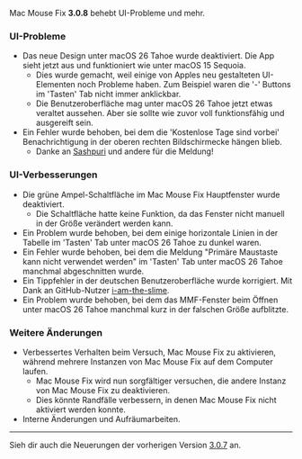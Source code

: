 Mac Mouse Fix **3.0.8** behebt UI-Probleme und mehr.

### **UI-Probleme**

- Das neue Design unter macOS 26 Tahoe wurde deaktiviert. Die App sieht jetzt aus und funktioniert wie unter macOS 15 Sequoia.
    - Dies wurde gemacht, weil einige von Apples neu gestalteten UI-Elementen noch Probleme haben. Zum Beispiel waren die '-' Buttons im 'Tasten' Tab nicht immer anklickbar.
    - Die Benutzeroberfläche mag unter macOS 26 Tahoe jetzt etwas veraltet aussehen. Aber sie sollte wie zuvor voll funktionsfähig und ausgereift sein.
- Ein Fehler wurde behoben, bei dem die 'Kostenlose Tage sind vorbei' Benachrichtigung in der oberen rechten Bildschirmecke hängen blieb.
    - Danke an [Sashpuri](https://github.com/Sashpuri) und andere für die Meldung!

### **UI-Verbesserungen**

- Die grüne Ampel-Schaltfläche im Mac Mouse Fix Hauptfenster wurde deaktiviert.
    - Die Schaltfläche hatte keine Funktion, da das Fenster nicht manuell in der Größe verändert werden kann.
- Ein Problem wurde behoben, bei dem einige horizontale Linien in der Tabelle im 'Tasten' Tab unter macOS 26 Tahoe zu dunkel waren.
- Ein Fehler wurde behoben, bei dem die Meldung "Primäre Maustaste kann nicht verwendet werden" im 'Tasten' Tab unter macOS 26 Tahoe manchmal abgeschnitten wurde.
- Ein Tippfehler in der deutschen Benutzeroberfläche wurde korrigiert. Mit Dank an GitHub-Nutzer [i-am-the-slime](https://github.com/i-am-the-slime).
- Ein Problem wurde behoben, bei dem das MMF-Fenster beim Öffnen unter macOS 26 Tahoe manchmal kurz in der falschen Größe aufblitzte.

### **Weitere Änderungen**

- Verbessertes Verhalten beim Versuch, Mac Mouse Fix zu aktivieren, während mehrere Instanzen von Mac Mouse Fix auf dem Computer laufen.
    - Mac Mouse Fix wird nun sorgfältiger versuchen, die andere Instanz von Mac Mouse Fix zu deaktivieren.
    - Dies könnte Randfälle verbessern, in denen Mac Mouse Fix nicht aktiviert werden konnte.
- Interne Änderungen und Aufräumarbeiten.

---

Sieh dir auch die Neuerungen der vorherigen Version [3.0.7](https://github.com/noah-nuebling/mac-mouse-fix/releases/tag/3.0.7) an.